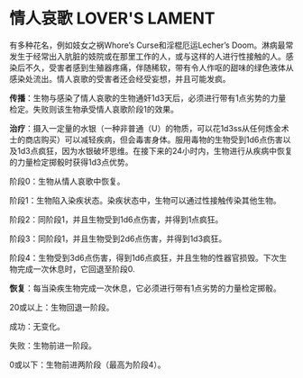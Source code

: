# 情人哀歌 LOVER'S LAMENT

有多种花名，例如妓女之祸Whore’s Curse和淫棍厄运Lecher’s
Doom。淋病最常发生于经常出入肮脏的妓院或在那里工作的人，或与这样的人进行性接触的人。感染后不久，受害者感到生殖器疼痛，伴随稀软，带有令人作呕的甜味的绿色液体从感染处流出。情人哀歌的受害者还会经受妄想，并且可能发疯。

**传播**：生物与感染了情人哀歌的生物通奸1d3天后，必须进行带有1点劣势的力量检定。失败则该生物承受情人哀歌阶段1的效果。

**治疗**：摄入一定量的水银（一种非普通（U）的物质，可以花1d3ss从任何炼金术士的商店购买）可以减轻疾病，但会毒害身体。服用毒物的生物受到1d6点伤害以及1d3点疯狂，因为水银破坏思维。在接下来的24小时内，生物进行从疾病中恢复的力量检定掷骰时获得1d3点优势。

阶段0：生物从情人哀歌中恢复。

阶段1：生物陷入染疾状态。染疾状态中，生物可以通过性接触传染其他生物。

阶段2：同阶段1，并且生物受到1d6点伤害，并得到1点疯狂。

阶段3：同阶段1，并且生物受到2d6点伤害，并得到1d3疯狂。

阶段4：生物受到3d6点伤害，得到1d6点疯狂，并且生物的性器官损毁。下次生物完成一次休息时，它回退至阶段0.

**恢复**：每当染疾生物完成一次休息，它必须进行带有1点劣势的力量检定掷骰。

20或以上：生物回退一阶段。

成功：无变化。

失败：生物前进一阶段。

0或以下：生物前进两阶段（最高为阶段4）。
